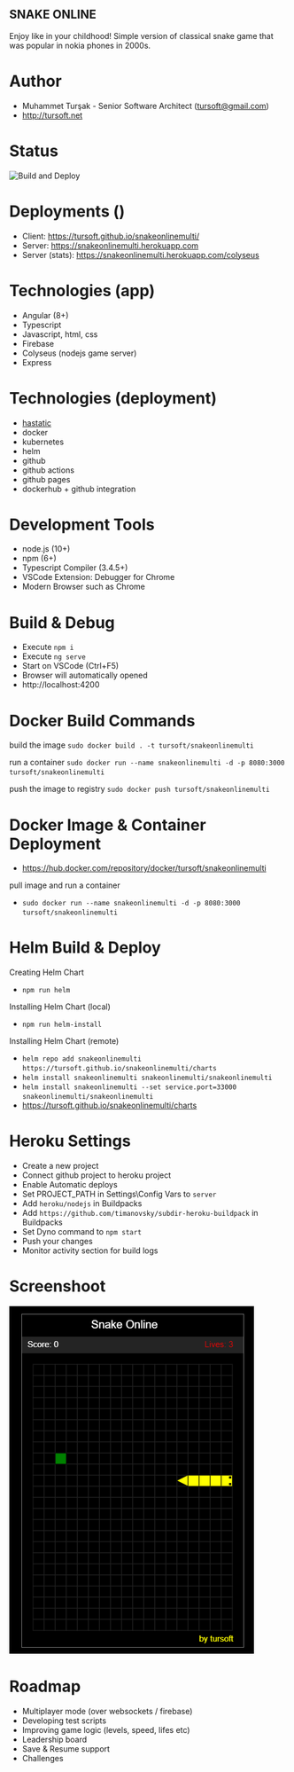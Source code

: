 ## SNAKE ONLINE
Enjoy like in your childhood!
Simple version of classical snake game that was popular in nokia phones in 2000s.

# Author
* Muhammet Turşak - Senior Software Architect (tursoft@gmail.com)
* http://tursoft.net

# Status
![Build and Deploy](https://github.com/tursoft/snakeonlinemulti/workflows/Build%20and%20Deploy/badge.svg?branch=master)

# Deployments ()
* Client: https://tursoft.github.io/snakeonlinemulti/
* Server: https://snakeonlinemulti.herokuapp.com
* Server (stats): https://snakeonlinemulti.herokuapp.com/colyseus

# Technologies (app)
* Angular (8+)
* Typescript
* Javascript, html, css
* Firebase
* Colyseus (nodejs game server)
* Express

# Technologies (deployment)
* [hastatic](https://github.com/abhin4v/hastatic)
* docker
* kubernetes
* helm
* github
* github actions
* github pages
* dockerhub + github integration

# Development Tools
* node.js (10+)
* npm (6+)
* Typescript Compiler (3.4.5+)
* VSCode Extension: Debugger for Chrome
* Modern Browser such as Chrome

# Build & Debug
* Execute `npm i`
* Execute `ng serve`
* Start on VSCode (Ctrl+F5)
* Browser will automatically opened
* http://localhost:4200


# Docker Build Commands

build the image
`sudo docker build . -t tursoft/snakeonlinemulti`

run a container
`sudo docker run --name snakeonlinemulti -d -p 8080:3000 tursoft/snakeonlinemulti`

push the image to registry
`sudo docker push tursoft/snakeonlinemulti`

# Docker Image & Container Deployment
* https://hub.docker.com/repository/docker/tursoft/snakeonlinemulti

pull image and run a container
* `sudo docker run --name snakeonlinemulti -d -p 8080:3000 tursoft/snakeonlinemulti`

# Helm Build & Deploy
Creating Helm Chart
* `npm run helm`

Installing Helm Chart (local)
* `npm run helm-install`

Installing Helm Chart (remote)
* `helm repo add snakeonlinemulti https://tursoft.github.io/snakeonlinemulti/charts`
* `helm install snakeonlinemulti snakeonlinemulti/snakeonlinemulti`
* `helm install snakeonlinemulti --set service.port=33000 snakeonlinemulti/snakeonlinemulti`
* https://tursoft.github.io/snakeonlinemulti/charts


# Heroku Settings
* Create a new project
* Connect github project to heroku project
* Enable Automatic deploys
* Set PROJECT_PATH in Settings\Config Vars to `server`
* Add `heroku/nodejs` in Buildpacks
* Add `https://github.com/timanovsky/subdir-heroku-buildpack` in Buildpacks
* Set Dyno command to `npm start`
* Push your changes
* Monitor activity section for build logs

# Screenshoot
![Screenshoot][screenshoot1]

[screenshoot1]: https://github.com/tursoft/snakeonlinemulti/blob/master/snake.gif?raw=true "Screenshoot"


# Roadmap
* Multiplayer mode (over websockets / firebase)
* Developing test scripts
* Improving game logic (levels, speed, lifes etc)
* Leadership board
* Save & Resume support
* Challenges